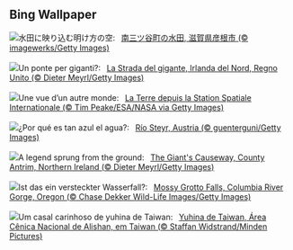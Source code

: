 ## Bing Wallpaper
![](https://www.bing.com/th?id=OHR.JapanKokuu2023_JA-JP8883775456_UHD.jpg&w=1000)水田に映り込む明け方の空:&nbsp;&ensp;[南三ツ谷町の水田, 滋賀県彦根市 (© imagewerks/Getty Images)](https://www.bing.com/th?id=OHR.JapanKokuu2023_JA-JP8883775456_UHD.jpg)
<br><br/>
![](https://www.bing.com/th?id=OHR.NIrelandGiants_IT-IT5231557937_UHD.jpg&w=1000)Un ponte per giganti?:&nbsp;&ensp;[La Strada del gigante, Irlanda del Nord, Regno Unito (© Dieter Meyrl/Getty Images)](https://www.bing.com/th?id=OHR.NIrelandGiants_IT-IT5231557937_UHD.jpg)
<br><br/>
![](https://www.bing.com/th?id=OHR.EuropeFromISS_FR-FR7164814523_UHD.jpg&w=1000)Une vue d’un autre monde:&nbsp;&ensp;[La Terre depuis la Station Spatiale Internationale (© Tim Peake/ESA/NASA via Getty Images)](https://www.bing.com/th?id=OHR.EuropeFromISS_FR-FR7164814523_UHD.jpg)
<br><br/>
![](https://www.bing.com/th?id=OHR.SteyrRiver_ES-ES9819768798_UHD.jpg&w=1000)¿Por qué es tan azul el agua?:&nbsp;&ensp;[Río Steyr, Austria (© guenterguni/Getty Images)](https://www.bing.com/th?id=OHR.SteyrRiver_ES-ES9819768798_UHD.jpg)
<br><br/>
![](https://www.bing.com/th?id=OHR.NIrelandGiants_EN-GB9278166109_UHD.jpg&w=1000)A legend sprung from the ground:&nbsp;&ensp;[The Giant's Causeway, County Antrim, Northern Ireland (© Dieter Meyrl/Getty Images)](https://www.bing.com/th?id=OHR.NIrelandGiants_EN-GB9278166109_UHD.jpg)
<br><br/>
![](https://www.bing.com/th?id=OHR.MossyGrottoFalls_DE-DE9162170819_UHD.jpg&w=1000)Ist das ein versteckter Wasserfall?:&nbsp;&ensp;[Mossy Grotto Falls, Columbia River Gorge, Oregon (© Chase Dekker Wild-Life Images/Getty Images)](https://www.bing.com/th?id=OHR.MossyGrottoFalls_DE-DE9162170819_UHD.jpg)
<br><br/>
![](https://www.bing.com/th?id=OHR.TaiwanYuhina_PT-BR9492619236_UHD.jpg&w=1000)Um casal carinhoso de yuhina de Taiwan:&nbsp;&ensp;[Yuhina de Taiwan, Área Cênica Nacional de Alishan, em Taiwan (© Staffan Widstrand/Minden Pictures)](https://www.bing.com/th?id=OHR.TaiwanYuhina_PT-BR9492619236_UHD.jpg)
<br><br/>
